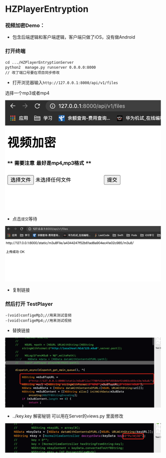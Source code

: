 # HZPlayerEntryption

### 视频加密Demo：
- 包含后端逻辑和客户端逻辑，客户端只做了iOS，没有做Android


### 打开终端

```
cd .../HZPlayerEntryptionServer
python2  manage.py runserver 0.0.0.0:8000
// 改了端口号要在项目同步修改
```

- 打开浏览器输入`http://127.0.0.1:8000/api/v1/files`

选择一个mp3或者mp4

![](https://github.com/lanhaiyang/HZPlayerEntryption/blob/main/README/1%402x.png)

- 点击`提交`等待

![](https://github.com/lanhaiyang/HZPlayerEntryption/blob/main/README/2.png)

- 复制链接

### 然后打开 TestPlayer

```
-(void)configeMp3;//用来测试音频
-(void)configeMp4;//用来测试视频
```

- 替换链接

![](https://github.com/lanhaiyang/HZPlayerEntryption/blob/main/README/3.png)

- ../key.key 解密秘钥 可以用在Server的views.py 里面修改

![](https://github.com/lanhaiyang/HZPlayerEntryption/blob/main/README/4.png)